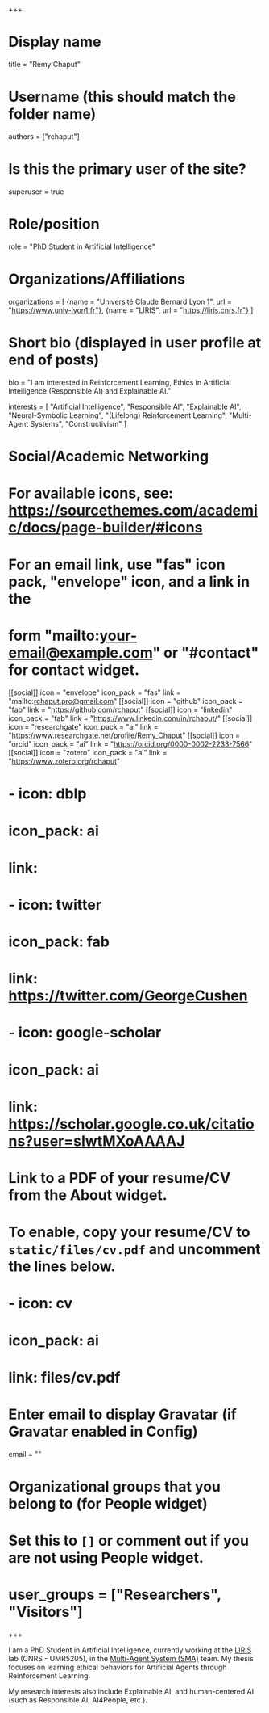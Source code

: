 +++
# Display name
title = "Remy Chaput"

# Username (this should match the folder name)
authors = ["rchaput"]

# Is this the primary user of the site?
superuser = true

# Role/position
role = "PhD Student in Artificial Intelligence"

# Organizations/Affiliations
organizations = [
  {name = "Université Claude Bernard Lyon 1", url = "https://www.univ-lyon1.fr"},
  {name = "LIRIS", url = "https://liris.cnrs.fr"}
]

# Short bio (displayed in user profile at end of posts)
bio = "I am interested in Reinforcement Learning, Ethics in Artificial Intelligence (Responsible AI) and Explainable AI."

interests = [
  "Artificial Intelligence",
  "Responsible AI",
  "Explainable AI",
  "Neural-Symbolic Learning",
  "(Lifelong) Reinforcement Learning",
  "Multi-Agent Systems",
  "Constructivism"
]

# Social/Academic Networking
# For available icons, see: https://sourcethemes.com/academic/docs/page-builder/#icons
#   For an email link, use "fas" icon pack, "envelope" icon, and a link in the
#   form "mailto:your-email@example.com" or "#contact" for contact widget.
[[social]]
  icon = "envelope"
  icon_pack = "fas"
  link = "mailto:rchaput.pro@gmail.com"
[[social]]
  icon = "github"
  icon_pack = "fab"
  link = "https://github.com/rchaput"
[[social]]
  icon = "linkedin"
  icon_pack = "fab"
  link = "https://www.linkedin.com/in/rchaput/"
[[social]]
  icon = "researchgate"
  icon_pack = "ai"
  link = "https://www.researchgate.net/profile/Remy_Chaput"
[[social]]
  icon = "orcid"
  icon_pack = "ai"
  link = "https://orcid.org/0000-0002-2233-7566"
[[social]]
  icon = "zotero"
  icon_pack = "ai"
  link = "https://www.zotero.org/rchaput"
# - icon: dblp
#   icon_pack: ai
#   link:
# - icon: twitter
#   icon_pack: fab
#   link: https://twitter.com/GeorgeCushen
# - icon: google-scholar
#   icon_pack: ai
#   link: https://scholar.google.co.uk/citations?user=sIwtMXoAAAAJ
# Link to a PDF of your resume/CV from the About widget.
# To enable, copy your resume/CV to `static/files/cv.pdf` and uncomment the lines below.
# - icon: cv
#   icon_pack: ai
#   link: files/cv.pdf

# Enter email to display Gravatar (if Gravatar enabled in Config)
email = ""

# Organizational groups that you belong to (for People widget)
#   Set this to `[]` or comment out if you are not using People widget.
# user_groups = ["Researchers", "Visitors"]
+++

I am a PhD Student in Artificial Intelligence, currently working at the [LIRIS](https://liris.cnrs.fr/) lab 
(CNRS - UMR5205), in the [Multi-Agent System (SMA)](https://liris.cnrs.fr/equipe/sma) team.
My thesis focuses on learning ethical behaviors for Artificial Agents through Reinforcement Learning.

My research interests also include Explainable AI, and human-centered AI (such as Responsible AI, AI4People, etc.).
